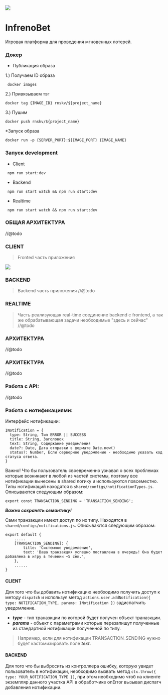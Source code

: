 <img src="https://travis-ci.org/rnskv/InfrenoBet.svg?branch=master"/>

# InfrenoBet
Игровая платформа для проведения мгновенных лотерей.
### Докер
* Публикация образа

1.) Получаем ID образа
```
 docker images
```

2.) Привязываем тэг
```
docker tag {IMAGE_ID} rnskv/${project_name}
```

3.) Пушим
```
docker push rnskv/${project_name}
```

*Запуск образа
```
docker run -p {SERVER_PORT}:${IMAGE_PORT} {IMAGE_NAME}
```
### Запуск development
*  Client
```
 npm run start:dev
```

* Backend
```
 npm run start watch && npm run start:dev
```

* Realtime
```
 npm run start watch && npm run start:dev
```

### ОБЩАЯ АРХИТЕКТУРА
//@todo

### CLIENT
 >Fronted часть приложения
 <img src="https://sun9-23.userapi.com/c857320/v857320832/108f36/6ZD9p4LP0-E.jpg"/>

### BACKEND
 >Backend часть приложения
//@todo

### REALTIME
 >Часть реализующая real-time соединение backend с frontend, а так же обрабатывающая задачи необходимые "здесь и сейчас"
//@todo

### АРХИТЕКТУРА
//@todo

### АРХИТЕКТУРА
//@todo


### Работа с API:
//@todo

### Работа с нотификациями:
Интерфейс нотификации:
```
INotification = {
  type: String, Тип ERROR || SUCCESS
  title: String, Заголовок
  text: String, Содержание уведомления
  date?: Date, Дата отправки в формате Date.now()
  status?: Number, Если серверное уведомление - необходимо указать код статуса ответа.
}
```
Важно! Что бы пользователь своевременно узнавал о всех проблемах которые возникают в любой из частей системы, поэтому все нотификации вынесены в shared логику и используются повсеместно.
Типы нотификаций находятся в `shared/configs/notificationTypes.js`.
Описываются следующим образом: 
```
export const TRANSACTION_SENDING = 'TRANSACTION_SENDING';
```
***Важно сохранять семантику!***

Сами транзакции имеют доступ по их типу. Находятся в `shared/configs/notifications.js`.
Описываются следующим образом:

```
export default {
    .....
    [TRANSACTION_SENDING]: {
        title: 'Системное уведомление',
        text: 'Ваша транзакция успешно поставлена в очередь! Она будет добавлена в игру в течении ~5 сек.',
    },
    ......
}
```

#### CLIENT
Для того что бы добавить нотификацию необходимо получить доступ к методу `dispatch` и используя метод `actions.user.addNotification({ type: NOTIFICATION_TYPE, params: INotification })` задиспатчить уведомление.
* ***type*** - тип траназкции по которой будет получен объект траназкции.
* ***params*** - объект с параметрами которые перезапишут полученные из стандартной нотификации полученной по типу. 
>Например, если для нотификации TRANSACTION_SENDING нужно будет кастомизировать поле ***text***.

#### BACKEND
Для того что бы выбросить из контроллера ошибку, которую увидет пользователь в нотификации, необходимо вызвать метод 
`ctx.throw({ type: YOUR_NOTIFICATION_TYPE })`, при этом необходимо чтоб на клиенте экземпляр данного участка API в обработчике onError вызывал диспатч добавления нотификации.

